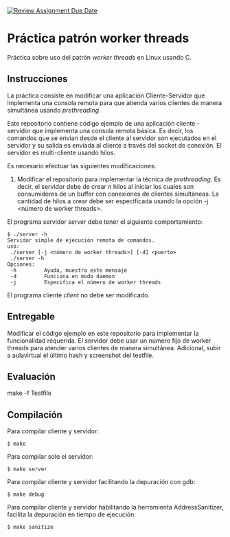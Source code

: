 [![Review Assignment Due Date](https://classroom.github.com/assets/deadline-readme-button-24ddc0f5d75046c5622901739e7c5dd533143b0c8e959d652212380cedb1ea36.svg)](https://classroom.github.com/a/klio6Bxx)
# Práctica patrón worker threads
Práctica sobre uso del patrón *worker threads* en Linux usando C.

## Instrucciones
La práctica consiste en modificar una aplicación Cliente-Servidor que implementa una consola remota para que atienda varios clientes de manera simultánea usando *prethreading*.

Este repositorio contiene código ejemplo de una aplicación cliente - servidor que implementa una consola remota básica. Es decir, los comandos que se envian desde el cliente al servidor son ejecutados en el servidor y su salida es enviada al cliente a través del socket de conexión. El servidor es multi-cliente usando hilos.

Es necesario efectuar las siguientes modificaciones:
1. Modificar el repositorio para implementar la técnica de *prethreading*. Es decir, el servidor debe de crear *n* hilos al iniciar los cuales son consumidores de un buffer con conexiones de clientes simultáneas. La cantidad de hilos a crear debe ser especificada usando la opción -j <número de worker threads>.

El programa servidor *server* debe tener el siguiente comportamiento:
```
$ ./server -h
Servidor simple de ejecución remota de comandos.
uso:
 ./server [-j <número de worker threads>] [-d] <puerto>
 ./server -h
Opciones:
 -h			Ayuda, muestra este mensaje
 -d			Funciona en modo daemon
 -j			Especifica el número de worker threads
```

El programa cliente *client* no debe ser modificado.

## Entregable
Modificar el código ejemplo en este repositorio para implementar la funcionalidad requerida. El servidor debe usar un número fijo de worker threads para atender varios clientes de manera simultánea. 
Adicional, subir a aulavirtual el último hash y screenshot del testfile.


## Evaluación
make -f Testfile

## Compilación
Para compilar cliente y servidor:
```
$ make
```
Para compilar solo el servidor:
```
$ make server
```
Para compilar cliente y servidor facilitando la depuración con gdb:
```
$ make debug
```
Para compilar cliente y servidor habilitando la herramienta AddressSanitizer, facilita la depuración en tiempo de ejecución:
```
$ make sanitize
```
